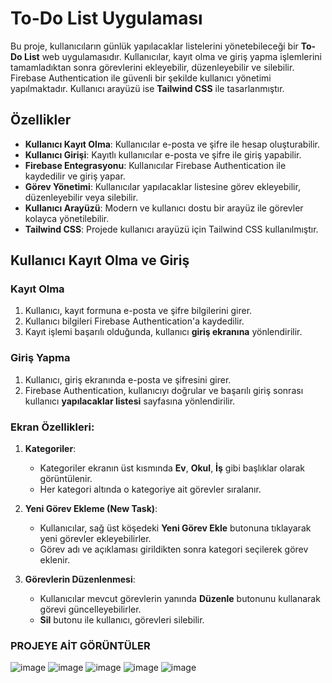 # To-Do List Uygulaması

Bu proje, kullanıcıların günlük yapılacaklar listelerini yönetebileceği bir **To-Do List** web uygulamasıdır. Kullanıcılar, kayıt olma ve giriş yapma işlemlerini tamamladıktan sonra görevlerini ekleyebilir, düzenleyebilir ve silebilir. Firebase Authentication ile güvenli bir şekilde kullanıcı yönetimi yapılmaktadır. Kullanıcı arayüzü ise **Tailwind CSS** ile tasarlanmıştır.

## Özellikler

- **Kullanıcı Kayıt Olma**: Kullanıcılar e-posta ve şifre ile hesap oluşturabilir.
- **Kullanıcı Girişi**: Kayıtlı kullanıcılar e-posta ve şifre ile giriş yapabilir.
- **Firebase Entegrasyonu**: Kullanıcılar Firebase Authentication ile kaydedilir ve giriş yapar.
- **Görev Yönetimi**: Kullanıcılar yapılacaklar listesine görev ekleyebilir, düzenleyebilir veya silebilir.
- **Kullanıcı Arayüzü**: Modern ve kullanıcı dostu bir arayüz ile görevler kolayca yönetilebilir.
- **Tailwind CSS**: Projede kullanıcı arayüzü için Tailwind CSS kullanılmıştır.

## Kullanıcı Kayıt Olma ve Giriş

### Kayıt Olma

1. Kullanıcı, kayıt formuna e-posta ve şifre bilgilerini girer.
2. Kullanıcı bilgileri Firebase Authentication'a kaydedilir.
3. Kayıt işlemi başarılı olduğunda, kullanıcı **giriş ekranına** yönlendirilir.

### Giriş Yapma

1. Kullanıcı, giriş ekranında e-posta ve şifresini girer.
2. Firebase Authentication, kullanıcıyı doğrular ve başarılı giriş sonrası kullanıcı **yapılacaklar listesi** sayfasına yönlendirilir.

### Ekran Özellikleri:

1. **Kategoriler**:
    - Kategoriler ekranın üst kısmında **Ev**, **Okul**, **İş** gibi başlıklar olarak görüntülenir.
    - Her kategori altında o kategoriye ait görevler sıralanır.

2. **Yeni Görev Ekleme (New Task)**:
    - Kullanıcılar, sağ üst köşedeki **Yeni Görev Ekle** butonuna tıklayarak yeni görevler ekleyebilirler.
    - Görev adı ve açıklaması girildikten sonra kategori seçilerek görev eklenir.

3. **Görevlerin Düzenlenmesi**:
    - Kullanıcılar mevcut görevlerin yanında **Düzenle** butonunu kullanarak görevi güncelleyebilirler.
    - **Sil** butonu ile kullanıcı, görevleri silebilir.
  
  ### PROJEYE AİT GÖRÜNTÜLER
  ![image](https://github.com/user-attachments/assets/bfbc032d-b8b3-4f29-bd7c-69d1337c6bea)
  ![image](https://github.com/user-attachments/assets/8334ea9f-f6c4-45ec-83db-5d5ad0569729)
  ![image](https://github.com/user-attachments/assets/9beda55b-d342-4e59-9e38-f70009928983)
  ![image](https://github.com/user-attachments/assets/d6902e36-4684-4795-a2c8-eaffa4f4e97d)
  ![image](https://github.com/user-attachments/assets/effd0577-73b4-4185-b6b9-3e424ac88159)








